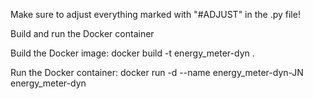 Make sure to adjust everything marked with "#ADJUST" in the .py file!

Build and run the Docker container


Build the Docker image:
docker build -t energy_meter-dyn .


Run the Docker container:
docker run -d --name energy_meter-dyn-JN energy_meter-dyn

